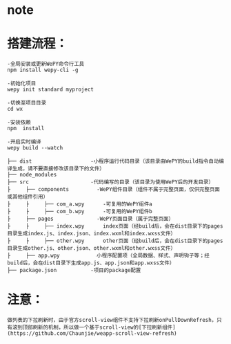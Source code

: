 # note


# 搭建流程：
	-全局安装或更新WePY命令行工具
	npm install wepy-cli -g

	-初始化项目
	wepy init standard myproject

	-切换至项目目录
	cd wx

	-安装依赖
	npm  install

	-开启实时编译
	wepy build --watch

	├── dist                   -小程序运行代码目录（该目录由WePY的build指令自动编译生成，请不要直接修改该目录下的文件）
	├── node_modules           
	├── src                    -代码编写的目录（该目录为使用WePY后的开发目录）
	├     ├── components         -WePY组件目录（组件不属于完整页面，仅供完整页面或其他组件引用）
	├     ├     ├── com_a.wpy      -可复用的WePY组件a
	├     ├     ├── com_b.wpy      -可复用的WePY组件b
	├     ├── pages              -WePY页面目录（属于完整页面）
	├     ├     ├── index.wpy      index页面（经build后，会在dist目录下的pages目录生成index.js、index.json、index.wxml和index.wxss文件）
	├     ├     ├── other.wpy      other页面（经build后，会在dist目录下的pages目录生成other.js、other.json、other.wxml和other.wxss文件）
	├     ├── app.wpy            小程序配置项（全局数据、样式、声明钩子等；经build后，会在dist目录下生成app.js、app.json和app.wxss文件）
	├── package.json           -项目的package配置


# 注意：
	做列表的下拉刷新时，由于官方scroll-view组件不支持下拉刷新onPullDownRefresh，只有滚到顶部刷新的机制，所以做一个基于scroll-view的[下拉刷新组件](https://github.com/Chaunjie/weapp-scroll-view-refresh)
		